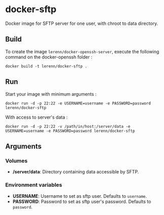 # docker-sftp
Docker image for SFTP server for one user, with chroot to data directory.

## Build

To create the image `lerenn/docker-openssh-server`, execute the following command on the docker-openssh folder :

    docker build -t lerenn/docker-sftp .

## Run

Start your image with minimum arguments :

    docker run -d -p 22:22 -e USERNAME=username -e PASSWORD=password lerenn/docker-sftp

With access to server's data :

    docker run -d -p 22:22 -v /path/in/host:/server/data -e USERNAME=username -e PASSWORD=password lerenn/docker-sftp

## Arguments

### Volumes

* **/server/data**: Directory containing data accessible by SFTP.

### Environment variables

* **USERNAME**: Username to set as sftp user. Defaults to `username`.
* **PASSWORD**: Password to set as sftp user's password. Defaults to `password`.
